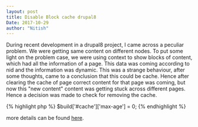 ```yaml
---
layout: post
title: Disable Block cache drupal8
Date: 2017-10-29
author: "Nitish"
---
```

During recent development in a drupal8 project, I came across a peculiar problem.
We were getting same content on different nodes.
To put some light on the problem case, we were using context to show blocks of content, which had all the information of a page. This data was coming according to nid and the information was dynamic.
This was a strange behaviour, after some thoughts, came to a conclusion that this could be cache. Hence after clearing the cache of page correct content for that page was coming, but now this "new content" content was getting stuck across different pages.
Hence a decision was made to check for removing the cache.

{% highlight php %}
$build['#cache']['max-age'] = 0;
{% endhighlight %}


more details can be found <a href="https://drupal.stackexchange.com/questions/185215/how-do-i-disable-twig-and-block-cache-for-a-specific-module">here</a>.
